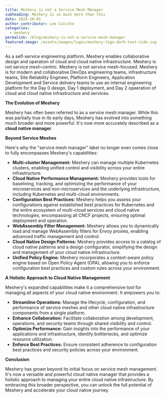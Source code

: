 ```yaml
---
title: Meshery is not a Service Mesh Manager
subheading: Meshery is so much more than this
date: 2024-10-01
author_contributor: Lee Calcote
categories: 
  - meshery
permalink: /blog/meshery-is-not-a-service-mesh-manager
featured-image: /assets/images/logos/meshery-logo-dark-text-side.svg
---
```


As a self-service engineering platform, Meshery enables collaborative design and operation of cloud and cloud native infrastructure. Meshery is not service mesh-centric. Meshery is not service mesh-focused. Meshery is for modern and collaborative DevOps engineering teams, infrastructure teams, Site Reliability Engineer, Platform Engineers, Application Development and Service delivery teams to use an internal engineering platform for the Day 0 design, Day 1 deployment, and Day 2 opeeration of cloud and cloud native infrastructure and services.

**The Evolution of Meshery**

Meshery has often been referred to as a service mesh manager. While this was partially true in its early days, Meshery has evolved into something much broader and more powerful. It's now more accurately described as a **cloud native manager**.

**Beyond Service Meshes**

Here's why the "service mesh manager" label no longer even comes close to fully encompasses Meshery's capabilities:

* **Multi-cluster Management:** Meshery can manage multiple Kubernetes clusters, enabling unified control and visibility across your entire infrastructure.
* **Cloud Native Performance Management:** Meshery provides tools for baselining, tracking, and optimizing the performance of your microservices and non-microservices and the underlying infrastructure, including Kubernetes and multi-cloud environments.
* **Configuration Best Practices:** Meshery helps you assess your configurations against established best practices for Kubernetes and the entire ecosystem of multi-cloud services and cloud native technologies, encompassing all CNCF projects, ensuring optimal deployment and operation.
* **WebAssembly Filter Management:** Meshery allows you to dynamically load and manage WebAssembly filters for Envoy proxies, enabling advanced traffic management and control.
* **Cloud Native Design Patterns:** Meshery provides access to a catalog of cloud native patterns and a design configurator, simplifying the design and management of your cloud native infrastructure.
* **Unified Policy Engine:** Meshery incorporates a context-aware policy engine based on Open Policy Agent (OPA), allowing you to enforce configuration best practices and custom rules across your environment.

**A Holistic Approach to Cloud Native Management**

Meshery's expanded capabilities make it a comprehensive tool for managing all aspects of your cloud native environment. It empowers you to:

* **Streamline Operations:** Manage the lifecycle, configuration, and performance of service meshes and other cloud native infrastructure components from a single platform.
* **Enhance Collaboration:** Facilitate collaboration among development, operations, and security teams through shared visibility and control.
* **Optimize Performance:** Gain insights into the performance of your applications and infrastructure, identify bottlenecks, and optimize resource utilization.
* **Enforce Best Practices:** Ensure consistent adherence to configuration best practices and security policies across your environment.

**Conclusion**

Meshery has grown beyond its initial focus on service mesh management. It's now a versatile and powerful cloud native manager that provides a holistic approach to managing your entire cloud native infrastructure. By embracing this broader perspective, you can unlock the full potential of Meshery and accelerate your cloud native journey.
